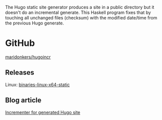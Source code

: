 The Hugo static site generator produces a site in a public directory but it doesn't do an incremental generate. This Haskell program fixes that by touching all unchanged files (checksum) with the modified date/time from the previous Hugo generate.

# GitHub

[maridonkers/hugoincr](https://github.com/maridonkers/hugoincr)

## Releases

Linux: [binaries-linux-x64-static](https://github.com/maridonkers/hugoincr/actions/runs/6430699989)

## Blog article

[Incrementer for generated Hugo site](https://photonsphere.org/post/2023-10-06-hugoincr/)
